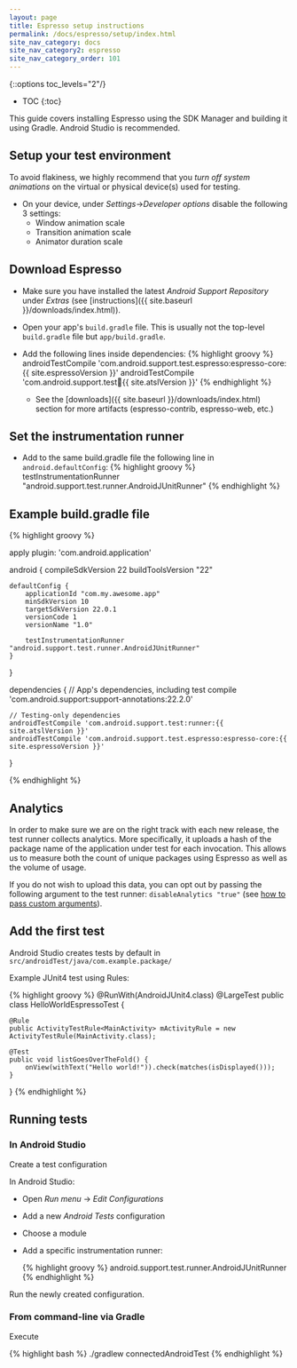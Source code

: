 ```yaml
---
layout: page
title: Espresso setup instructions
permalink: /docs/espresso/setup/index.html
site_nav_category: docs
site_nav_category2: espresso
site_nav_category_order: 101
---
```

{::options toc_levels="2"/}

* TOC
{:toc}

This guide covers installing Espresso using the SDK Manager and building it using Gradle. Android Studio is recommended.

## Setup your test environment

To avoid flakiness, we highly recommend that you *turn off system animations* on the virtual or physical device(s) used for testing.

- On your device, under *Settings*->*Developer options* disable the following 3 settings:
  - Window animation scale
  - Transition animation scale
  - Animator duration scale

## Download Espresso

* Make sure you have installed the latest *Android Support Repository* under *Extras* (see [instructions]({{ site.baseurl }}/downloads/index.html)).
* Open your app's `build.gradle` file. This is usually not the top-level `build.gradle` file but `app/build.gradle`.
* Add the following lines inside dependencies:
{% highlight groovy %}
androidTestCompile 'com.android.support.test.espresso:espresso-core:{{ site.espressoVersion }}'
androidTestCompile 'com.android.support.test:runner:{{ site.atslVersion }}'
{% endhighlight %}

  * See the [downloads]({{ site.baseurl }}/downloads/index.html) section for more artifacts (espresso-contrib, espresso-web, etc.)

## Set the instrumentation runner

  * Add to the same build.gradle file the following line in `android.defaultConfig`:
{% highlight groovy %}
testInstrumentationRunner "android.support.test.runner.AndroidJUnitRunner"
{% endhighlight %}

## Example build.gradle file

{% highlight groovy %}

apply plugin: 'com.android.application'

android {
    compileSdkVersion 22
    buildToolsVersion "22"

    defaultConfig {
        applicationId "com.my.awesome.app"
        minSdkVersion 10
        targetSdkVersion 22.0.1
        versionCode 1
        versionName "1.0"

        testInstrumentationRunner "android.support.test.runner.AndroidJUnitRunner"
    }
}

dependencies {
    // App's dependencies, including test
    compile 'com.android.support:support-annotations:22.2.0'

    // Testing-only dependencies
    androidTestCompile 'com.android.support.test:runner:{{ site.atslVersion }}'
    androidTestCompile 'com.android.support.test.espresso:espresso-core:{{ site.espressoVersion }}'
}

{% endhighlight %}

## Analytics

In order to make sure we are on the right track with each new release, the test runner collects analytics. More specifically, it uploads a hash of the package name of the application under test for each invocation. This allows us to measure both the count of unique packages using Espresso as well as the volume of usage.

If you do not wish to upload this data, you can opt out by passing the following argument to the test runner: `disableAnalytics "true"` (see [how to pass custom arguments](https://github.com/googlesamples/android-testing-templates/tree/master/AndroidTestingBlueprint#custom-gradle-command-line-arguments)).

## Add the first test

Android Studio creates tests by default in `src/androidTest/java/com.example.package/`

Example JUnit4 test using Rules:

{% highlight groovy %}
@RunWith(AndroidJUnit4.class)
@LargeTest
public class HelloWorldEspressoTest {

    @Rule
    public ActivityTestRule<MainActivity> mActivityRule = new ActivityTestRule(MainActivity.class);

    @Test
    public void listGoesOverTheFold() {
        onView(withText("Hello world!")).check(matches(isDisplayed()));
    }
}
{% endhighlight %}

## Running tests

### In Android Studio

Create a test configuration

In Android Studio:

* Open *Run menu* -> *Edit Configurations*
* Add a new *Android Tests* configuration
* Choose a module
* Add a specific instrumentation runner:

  {% highlight groovy %}
  android.support.test.runner.AndroidJUnitRunner
  {% endhighlight %}

Run the newly created configuration.

### From command-line via Gradle

Execute

{% highlight bash %}
./gradlew connectedAndroidTest
{% endhighlight %}
